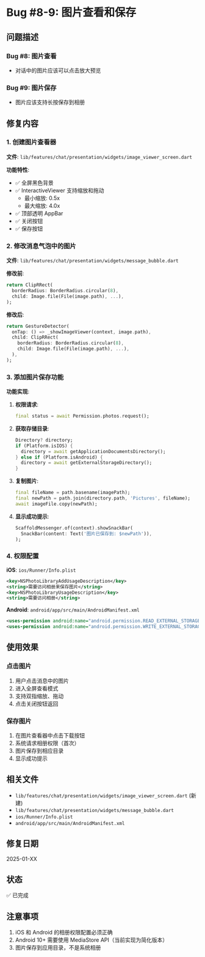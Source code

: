 # Bug #8-9: 图片查看和保存

## 问题描述

### Bug #8: 图片查看
- 对话中的图片应该可以点击放大预览

### Bug #9: 图片保存
- 图片应该支持长按保存到相册

## 修复内容

### 1. 创建图片查看器

**文件**: `lib/features/chat/presentation/widgets/image_viewer_screen.dart`

**功能特性**:
- ✅ 全屏黑色背景
- ✅ InteractiveViewer 支持缩放和拖动
  - 最小缩放: 0.5x
  - 最大缩放: 4.0x
- ✅ 顶部透明 AppBar
- ✅ 关闭按钮
- ✅ 保存按钮

### 2. 修改消息气泡中的图片

**文件**: `lib/features/chat/presentation/widgets/message_bubble.dart`

**修改前**:
```dart
return ClipRRect(
  borderRadius: BorderRadius.circular(8),
  child: Image.file(File(image.path), ...),
);
```

**修改后**:
```dart
return GestureDetector(
  onTap: () => _showImageViewer(context, image.path),
  child: ClipRRect(
    borderRadius: BorderRadius.circular(8),
    child: Image.file(File(image.path), ...),
  ),
);
```

### 3. 添加图片保存功能

**功能实现**:

1. **权限请求**:
   ```dart
   final status = await Permission.photos.request();
   ```

2. **获取存储目录**:
   ```dart
   Directory? directory;
   if (Platform.isIOS) {
     directory = await getApplicationDocumentsDirectory();
   } else if (Platform.isAndroid) {
     directory = await getExternalStorageDirectory();
   }
   ```

3. **复制图片**:
   ```dart
   final fileName = path.basename(imagePath);
   final newPath = path.join(directory.path, 'Pictures', fileName);
   await imageFile.copy(newPath);
   ```

4. **显示成功提示**:
   ```dart
   ScaffoldMessenger.of(context).showSnackBar(
     SnackBar(content: Text('图片已保存到: $newPath')),
   );
   ```

### 4. 权限配置

**iOS**: `ios/Runner/Info.plist`
```xml
<key>NSPhotoLibraryAddUsageDescription</key>
<string>需要访问相册来保存图片</string>
<key>NSPhotoLibraryUsageDescription</key>
<string>需要访问相册</string>
```

**Android**: `android/app/src/main/AndroidManifest.xml`
```xml
<uses-permission android:name="android.permission.READ_EXTERNAL_STORAGE" />
<uses-permission android:name="android.permission.WRITE_EXTERNAL_STORAGE" />
```

## 使用效果

### 点击图片
1. 用户点击消息中的图片
2. 进入全屏查看模式
3. 支持双指缩放、拖动
4. 点击关闭按钮返回

### 保存图片
1. 在图片查看器中点击下载按钮
2. 系统请求相册权限（首次）
3. 图片保存到相应目录
4. 显示成功提示

## 相关文件
- `lib/features/chat/presentation/widgets/image_viewer_screen.dart` (新建)
- `lib/features/chat/presentation/widgets/message_bubble.dart`
- `ios/Runner/Info.plist`
- `android/app/src/main/AndroidManifest.xml`

## 修复日期
2025-01-XX

## 状态
✅ 已完成

## 注意事项

1. iOS 和 Android 的相册权限配置必须正确
2. Android 10+ 需要使用 MediaStore API（当前实现为简化版本）
3. 图片保存到应用目录，不是系统相册
